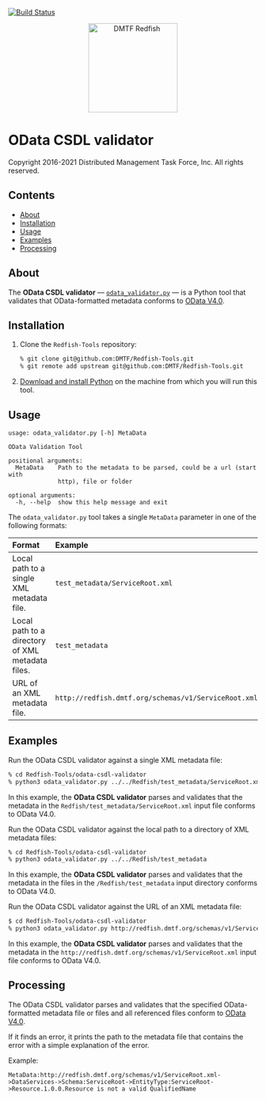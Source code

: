 [![Build Status](https://travis-ci.com/DMTF/Redfish-Tools.svg?branch=master)](https://travis-ci.com/github/DMTF/Redfish-Tools)
<p align="center">
  <img src="http://redfish.dmtf.org/sites/all/themes/dmtf2015/images/dmtf-redfish-logo.png" alt="DMTF Redfish" width=180>

# OData CSDL validator

Copyright 2016-2021 Distributed Management Task Force, Inc. All rights reserved.

## Contents

* [About](#about)
* [Installation](#installation)
* [Usage](#usage)
* [Examples](#examples)
* [Processing](#processing)

## About

The **OData CSDL validator** &mdash; [`odata_validator.py`](odata_validator.py "odata_validator.py") &mdash; is a Python tool that validates that OData-formatted metadata conforms to [OData V4.0](https://www.odata.org/documentation/ "https://www.odata.org/documentation/").

## Installation

1. Clone the `Redfish-Tools` repository:

   ```bash
   % git clone git@github.com:DMTF/Redfish-Tools.git
   % git remote add upstream git@github.com:DMTF/Redfish-Tools.git
   ```
1. [Download and install Python](https://www.python.org/downloads/ "https://www.python.org/downloads/") on the machine from which you will run this tool.

## Usage

```
usage: odata_validator.py [-h] MetaData

OData Validation Tool

positional arguments:
  MetaData    Path to the metadata to be parsed, could be a url (start with
              http), file or folder

optional arguments:
  -h, --help  show this help message and exit
```

The `odata_validator.py` tool takes a single `MetaData` parameter in one of the following formats:

| Format                                           | Example                                              |
| :----------------------------------------------- | :--------------------------------------------------- |
| Local path to a single XML metadata file.        | `test_metadata/ServiceRoot.xml`                      |
| Local path to a directory of XML metadata files. | `test_metadata`                                      |
| URL of an XML metadata file.                     | `http://redfish.dmtf.org/schemas/v1/ServiceRoot.xml` |

## Examples

Run the OData CSDL validator against a single XML metadata file:

```zsh
% cd Redfish-Tools/odata-csdl-validator
% python3 odata_validator.py ../../Redfish/test_metadata/ServiceRoot.xml
```

In this example, the **OData CSDL validator** parses and validates that the metadata in the `Redfish/test_metadata/ServiceRoot.xml` input file conforms to OData V4.0.

Run the OData CSDL validator against the local path to a directory of XML metadata files:
         
```zsh
% cd Redfish-Tools/odata-csdl-validator
% python3 odata_validator.py ../../Redfish/test_metadata
```

In this example, the **OData CSDL validator** parses and validates that the metadata in the files in the `/Redfish/test_metadata` input directory conforms to OData V4.0.

Run the OData CSDL validator against the URL of an XML metadata file:
         
```zsh
$ cd Redfish-Tools/odata-csdl-validator
% python3 odata_validator.py http://redfish.dmtf.org/schemas/v1/ServiceRoot.xml
```

In this example, the **OData CSDL validator** parses and validates that the metadata in the `http://redfish.dmtf.org/schemas/v1/ServiceRoot.xml` input file conforms to OData V4.0.

## Processing

The OData CSDL validator parses and validates that the specified OData-formatted metadata file or files and all referenced files conform to [OData V4.0](https://www.odata.org/documentation/ "https://www.odata.org/documentation/"). 

If it finds an error, it prints the path to the metadata file that contains the error with a simple explanation of the error.

Example:

```text
MetaData:http://redfish.dmtf.org/schemas/v1/ServiceRoot.xml->DataServices->Schema:ServiceRoot->EntityType:ServiceRoot->Resource.1.0.0.Resource is not a valid QualifiedName
```
